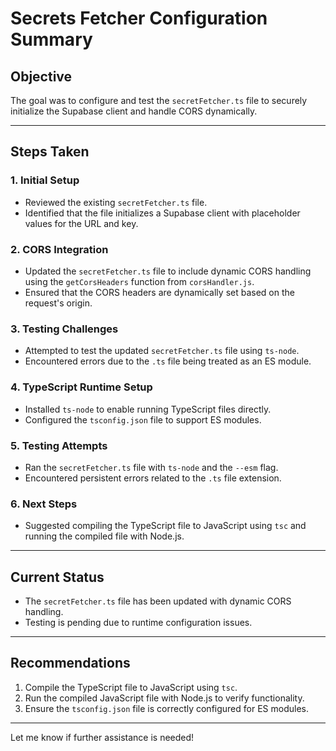 # Secrets Fetcher Configuration Summary

## Objective
The goal was to configure and test the `secretFetcher.ts` file to securely initialize the Supabase client and handle CORS dynamically.

---

## Steps Taken

### 1. Initial Setup
- Reviewed the existing `secretFetcher.ts` file.
- Identified that the file initializes a Supabase client with placeholder values for the URL and key.

### 2. CORS Integration
- Updated the `secretFetcher.ts` file to include dynamic CORS handling using the `getCorsHeaders` function from `corsHandler.js`.
- Ensured that the CORS headers are dynamically set based on the request's origin.

### 3. Testing Challenges
- Attempted to test the updated `secretFetcher.ts` file using `ts-node`.
- Encountered errors due to the `.ts` file being treated as an ES module.

### 4. TypeScript Runtime Setup
- Installed `ts-node` to enable running TypeScript files directly.
- Configured the `tsconfig.json` file to support ES modules.

### 5. Testing Attempts
- Ran the `secretFetcher.ts` file with `ts-node` and the `--esm` flag.
- Encountered persistent errors related to the `.ts` file extension.

### 6. Next Steps
- Suggested compiling the TypeScript file to JavaScript using `tsc` and running the compiled file with Node.js.

---

## Current Status
- The `secretFetcher.ts` file has been updated with dynamic CORS handling.
- Testing is pending due to runtime configuration issues.

---

## Recommendations
1. Compile the TypeScript file to JavaScript using `tsc`.
2. Run the compiled JavaScript file with Node.js to verify functionality.
3. Ensure the `tsconfig.json` file is correctly configured for ES modules.

---

Let me know if further assistance is needed!
